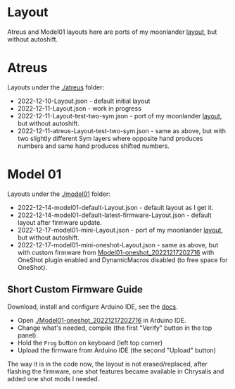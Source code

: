 # Layout

Atreus and Model01 layouts here are ports of my moonlander [layout](https://configure.zsa.io/moonlander/layouts/MJvlL/latest/0), but without autoshift.

# Atreus

Layouts under the [./atreus](./atreus) folder:

* 2022-12-10-Layout.json - default initial layout
* 2022-12-11-Layout.json - work in progress
* 2022-12-11-Layout-test-two-sym.json - port of my moonlander [layout](https://configure.zsa.io/moonlander/layouts/MJvlL/latest/0), but without autoshift.
* 2022-12-11-atreus-Layout-test-two-sym.json - same as above, but with two slightly different Sym layers where opposite hand produces numbers and same hand produces shifted numbers.

# Model 01

Layouts under the [./model01](./model01) folder:

* 2022-12-14-model01-default-Layout.json - default layout as I get it.
* 2022-12-14-model01-default-latest-firmware-Layout.json - default layout after firmware update.
* 2022-12-17-model01-mini-Layout.json - port of my moonlander [layout](https://configure.zsa.io/moonlander/layouts/MJvlL/latest/0), but without autoshift.
* 2022-12-17-model01-mini-oneshot-Layout.json - same as above, but with custom firmware from [Model01-oneshot_20221217202716](./Model01-oneshot_20221217202716)
with OneShot plugin enabled and DynamicMacros disabled (to free space for OneShot).

## Short Custom Firmware Guide

Download, install and configure Arduino IDE, see the [docs](https://kaleidoscope.readthedocs.io/en/latest/setup_toolchain.html#set-up-the-arduino-ide).

- Open [./Model01-oneshot_20221217202716](./Model01-oneshot_20221217202716) in  Arduino IDE.
- Change what's needed, compile (the first "Verify" button in the top panel).
- Hold the `Prog` button on keyboard (left top corner)
- Upload the firmware from Arduino IDE (the second "Upload" button)

The way it is in the code now, the layout is not erased/replaced, after flashing
the firmware, one shot features became available in Chrysalis and added one shot
mods I needed.




